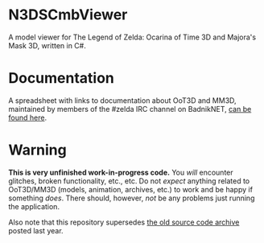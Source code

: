 N3DSCmbViewer
=============

A model viewer for The Legend of Zelda: Ocarina of Time 3D and Majora's Mask 3D, written in C#.

Documentation
=============

A spreadsheet with links to documentation about OoT3D and MM3D, maintained by members of the #zelda IRC channel on BadnikNET, [can be found here](http://tinyurl.com/zelda-resource).

Warning
=======

__This is very unfinished work-in-progress code.__ You _will_ encounter glitches, broken functionality, etc., etc. Do not _expect_ anything related to OoT3D/MM3D (models, animation, archives, etc.) to work and be happy if something _does_. There should, however, _not_ be any problems just running the application.

Also note that this repository supersedes [the old source code archive](http://magicstone.de/dzd/random/3ds/N3DSCmbViewer-bin-src.rar) posted last year.

